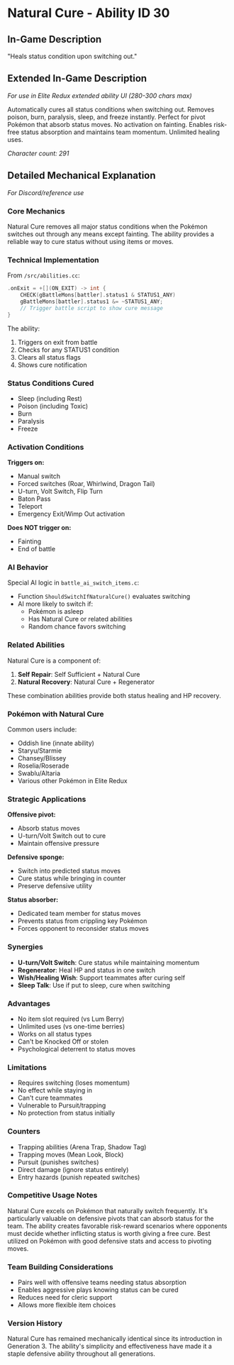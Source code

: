 # Natural Cure - Ability ID 30

## In-Game Description
"Heals status condition upon switching out."

## Extended In-Game Description
*For use in Elite Redux extended ability UI (280-300 chars max)*

Automatically cures all status conditions when switching out. Removes poison, burn, paralysis, sleep, and freeze instantly. Perfect for pivot Pokémon that absorb status moves. No activation on fainting. Enables risk-free status absorption and maintains team momentum. Unlimited healing uses.

*Character count: 291*

## Detailed Mechanical Explanation
*For Discord/reference use*

### Core Mechanics
Natural Cure removes all major status conditions when the Pokémon switches out through any means except fainting. The ability provides a reliable way to cure status without using items or moves.

### Technical Implementation
From `/src/abilities.cc`:
```cpp
.onExit = +[](ON_EXIT) -> int {
    CHECK(gBattleMons[battler].status1 & STATUS1_ANY)
    gBattleMons[battler].status1 &= ~STATUS1_ANY;
    // Trigger battle script to show cure message
}
```

The ability:
1. Triggers on exit from battle
2. Checks for any STATUS1 condition
3. Clears all status flags
4. Shows cure notification

### Status Conditions Cured
- Sleep (including Rest)
- Poison (including Toxic)
- Burn
- Paralysis  
- Freeze

### Activation Conditions
**Triggers on:**
- Manual switch
- Forced switches (Roar, Whirlwind, Dragon Tail)
- U-turn, Volt Switch, Flip Turn
- Baton Pass
- Teleport
- Emergency Exit/Wimp Out activation

**Does NOT trigger on:**
- Fainting
- End of battle

### AI Behavior
Special AI logic in `battle_ai_switch_items.c`:
- Function `ShouldSwitchIfNaturalCure()` evaluates switching
- AI more likely to switch if:
  - Pokémon is asleep
  - Has Natural Cure or related abilities
  - Random chance favors switching

### Related Abilities
Natural Cure is a component of:
1. **Self Repair**: Self Sufficient + Natural Cure
2. **Natural Recovery**: Natural Cure + Regenerator

These combination abilities provide both status healing and HP recovery.

### Pokémon with Natural Cure
Common users include:
- Oddish line (innate ability)
- Staryu/Starmie
- Chansey/Blissey
- Roselia/Roserade
- Swablu/Altaria
- Various other Pokémon in Elite Redux

### Strategic Applications

**Offensive pivot:**
- Absorb status moves
- U-turn/Volt Switch out to cure
- Maintain offensive pressure

**Defensive sponge:**
- Switch into predicted status moves
- Cure status while bringing in counter
- Preserve defensive utility

**Status absorber:**
- Dedicated team member for status moves
- Prevents status from crippling key Pokémon
- Forces opponent to reconsider status moves

### Synergies
- **U-turn/Volt Switch**: Cure status while maintaining momentum
- **Regenerator**: Heal HP and status in one switch
- **Wish/Healing Wish**: Support teammates after curing self
- **Sleep Talk**: Use if put to sleep, cure when switching

### Advantages
- No item slot required (vs Lum Berry)
- Unlimited uses (vs one-time berries)
- Works on all status types
- Can't be Knocked Off or stolen
- Psychological deterrent to status moves

### Limitations
- Requires switching (loses momentum)
- No effect while staying in
- Can't cure teammates
- Vulnerable to Pursuit/trapping
- No protection from status initially

### Counters
- Trapping abilities (Arena Trap, Shadow Tag)
- Trapping moves (Mean Look, Block)
- Pursuit (punishes switches)
- Direct damage (ignore status entirely)
- Entry hazards (punish repeated switches)

### Competitive Usage Notes
Natural Cure excels on Pokémon that naturally switch frequently. It's particularly valuable on defensive pivots that can absorb status for the team. The ability creates favorable risk-reward scenarios where opponents must decide whether inflicting status is worth giving a free cure. Best utilized on Pokémon with good defensive stats and access to pivoting moves.

### Team Building Considerations
- Pairs well with offensive teams needing status absorption
- Enables aggressive plays knowing status can be cured
- Reduces need for cleric support
- Allows more flexible item choices

### Version History
Natural Cure has remained mechanically identical since its introduction in Generation 3. The ability's simplicity and effectiveness have made it a staple defensive ability throughout all generations.